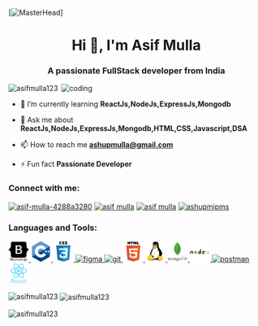 [![MasterHead](https://images.app.goo.gl/yoWUf4KjqMWTNst37)]
<h1 align="center">Hi 👋, I'm Asif Mulla</h1>
<h3 align="center">A passionate FullStack developer from India</h3>
<img align="right" alt="coding" width="400" src="https://images.app.goo.gl/eDLYparFw8hs2mBQA">
<p align="left"> <img src="https://komarev.com/ghpvc/?username=asifmulla123&label=Profile%20views&color=0e75b6&style=flat" alt="asifmulla123" /> </p>

- 🌱 I’m currently learning **ReactJs,NodeJs,ExpressJs,Mongodb**

- 💬 Ask me about **ReactJs,NodeJs,ExpressJs,Mongodb,HTML,CSS,Javascript,DSA**

- 📫 How to reach me **ashupmulla@gmail.com**

- ⚡ Fun fact **Passionate Developer**

<h3 align="left">Connect with me:</h3>
<p align="left">
<a href="https://linkedin.com/in/asif-mulla-4288a3280" target="blank"><img align="center" src="https://raw.githubusercontent.com/rahuldkjain/github-profile-readme-generator/master/src/images/icons/Social/linked-in-alt.svg" alt="asif-mulla-4288a3280" height="30" width="40" /></a>
<a href="https://www.hackerrank.com/asif mulla" target="blank"><img align="center" src="https://raw.githubusercontent.com/rahuldkjain/github-profile-readme-generator/master/src/images/icons/Social/hackerrank.svg" alt="asif mulla" height="30" width="40" /></a>
<a href="https://www.leetcode.com/asif mulla" target="blank"><img align="center" src="https://raw.githubusercontent.com/rahuldkjain/github-profile-readme-generator/master/src/images/icons/Social/leet-code.svg" alt="asif mulla" height="30" width="40" /></a>
<a href="https://auth.geeksforgeeks.org/user/ashupmipms" target="blank"><img align="center" src="https://raw.githubusercontent.com/rahuldkjain/github-profile-readme-generator/master/src/images/icons/Social/geeks-for-geeks.svg" alt="ashupmipms" height="30" width="40" /></a>
</p>

<h3 align="left">Languages and Tools:</h3>
<p align="left"> <a href="https://getbootstrap.com" target="_blank" rel="noreferrer"> <img src="https://raw.githubusercontent.com/devicons/devicon/master/icons/bootstrap/bootstrap-plain-wordmark.svg" alt="bootstrap" width="40" height="40"/> </a> <a href="https://www.w3schools.com/cpp/" target="_blank" rel="noreferrer"> <img src="https://raw.githubusercontent.com/devicons/devicon/master/icons/cplusplus/cplusplus-original.svg" alt="cplusplus" width="40" height="40"/> </a> <a href="https://www.w3schools.com/css/" target="_blank" rel="noreferrer"> <img src="https://raw.githubusercontent.com/devicons/devicon/master/icons/css3/css3-original-wordmark.svg" alt="css3" width="40" height="40"/> </a> <a href="https://www.figma.com/" target="_blank" rel="noreferrer"> <img src="https://www.vectorlogo.zone/logos/figma/figma-icon.svg" alt="figma" width="40" height="40"/> </a> <a href="https://git-scm.com/" target="_blank" rel="noreferrer"> <img src="https://www.vectorlogo.zone/logos/git-scm/git-scm-icon.svg" alt="git" width="40" height="40"/> </a> <a href="https://www.w3.org/html/" target="_blank" rel="noreferrer"> <img src="https://raw.githubusercontent.com/devicons/devicon/master/icons/html5/html5-original-wordmark.svg" alt="html5" width="40" height="40"/> </a> <a href="https://www.linux.org/" target="_blank" rel="noreferrer"> <img src="https://raw.githubusercontent.com/devicons/devicon/master/icons/linux/linux-original.svg" alt="linux" width="40" height="40"/> </a> <a href="https://www.mongodb.com/" target="_blank" rel="noreferrer"> <img src="https://raw.githubusercontent.com/devicons/devicon/master/icons/mongodb/mongodb-original-wordmark.svg" alt="mongodb" width="40" height="40"/> </a> <a href="https://nodejs.org" target="_blank" rel="noreferrer"> <img src="https://raw.githubusercontent.com/devicons/devicon/master/icons/nodejs/nodejs-original-wordmark.svg" alt="nodejs" width="40" height="40"/> </a> <a href="https://postman.com" target="_blank" rel="noreferrer"> <img src="https://www.vectorlogo.zone/logos/getpostman/getpostman-icon.svg" alt="postman" width="40" height="40"/> </a> <a href="https://reactjs.org/" target="_blank" rel="noreferrer"> <img src="https://raw.githubusercontent.com/devicons/devicon/master/icons/react/react-original-wordmark.svg" alt="react" width="40" height="40"/> </a> </p>

<p><img align="left" src="https://github-readme-stats.vercel.app/api/top-langs?username=asifmulla123&show_icons=true&locale=en&layout=compact" alt="asifmulla123" /></p>

<p>&nbsp;<img align="center" src="https://github-readme-stats.vercel.app/api?username=asifmulla123&show_icons=true&locale=en" alt="asifmulla123" /></p>

<p><img align="center" src="https://github-readme-streak-stats.herokuapp.com/?user=asifmulla123&" alt="asifmulla123" /></p>
